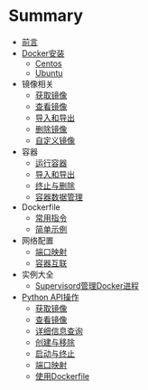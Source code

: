 # Summary

* [前言](README.md)
* [Docker安装](install/docker.md)
   * [Centos](install/centos.md)
   * [Ubuntu](install/ubuntu.md)
* 镜像相关
   * [获取镜像](images/pullimage.md)
   * [查看镜像](images/lists.md)
   * [导入和导出](images/save.md)
   * [删除镜像](images/rmi.md)
   * [自定义镜像](images/custom.md)
* 容器
   * [运行容器](container/run.md)
   * [导入和导出](container/import.md)
   * [终止与删除](container/rm.md)
   * [容器数据管理](container/data.md)
* Dockerfile
   * [常用指令](dockerfile/options.md)
   * [简单示例](dockerfile/example.md)
* 网络配置
   * [端口映射](network/port.md)
   * [容器互联](network/link.md)
* 实例大全
   * [Supervisord管理Docker进程](example/supervisor.md)
* [Python API操作](API/python_api.md)
   * [获取镜像](API/pull.md)
   * [查看镜像](API/images.md)
   * [详细信息查询](API/information.md)
   * [创建与移除](API/container.md)
   * [启动与终止](API/container_restart.md)
   * [端口映射](API/port.md)
   * [使用Dockerfile](API/dockerfile.md)

